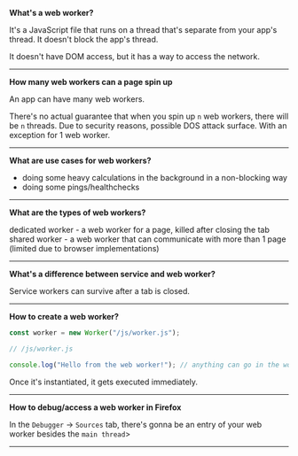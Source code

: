 **What's a web worker?**

It's a JavaScript file that runs on a thread that's separate from your app's thread.
It doesn't block the app's thread.

It doesn't have DOM access, but it has a way to access the network.

---

**How many web workers can a page spin up**

An app can have many web workers.

There's no actual guarantee that when you spin up `n` web workers, there will be `n` threads.
Due to security reasons, possible DOS attack surface.
With an exception for 1 web worker.

---

**What are use cases for web workers?**

- doing some heavy calculations in the background in a non-blocking way
- doing some pings/healthchecks

---

**What are the types of web workers?**

dedicated worker - a web worker for a page, killed after closing the tab
shared worker - a web worker that can communicate with more than 1 page (limited due to browser implementations)

---

**What's a difference between service and web worker?**

Service workers can survive after a tab is closed.

---

**How to create a web worker?**

```js
const worker = new Worker("/js/worker.js");
```

```js
// /js/worker.js

console.log("Hello from the web worker!"); // anything can go in the worker's file
```

Once it's instantiated, it gets executed immediately.

---

**How to debug/access a web worker in Firefox**

In the `Debugger` -> `Sources` tab, there's gonna be an entry of your web worker besides the `main thread`>

---
